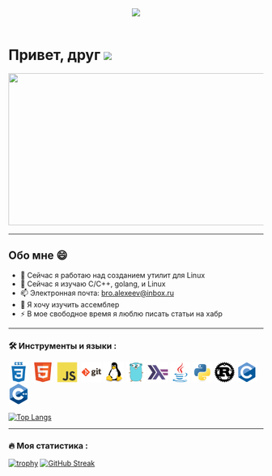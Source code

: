 <div id="header" align="center">
  <img src="https://media.giphy.com/media/M9gbBd9nbDrOTu1Mqx/giphy.gif" width="100"/>
</div>
<img src="https://komarev.com/ghpvc/?username=alexeev-engineer&style=flat-square&color=blue" alt=""/>

<h1> 
	Привет, друг
	<img src="https://media.giphy.com/media/hvRJCLFzcasrR4ia7z/giphy.gif" width="30px"/>
</h1>

<div align="center">
  <img src="https://media.giphy.com/media/dWesBcTLavkZuG35MI/giphy.gif" width="600" height="300"/>
</div>

---

## Обо мне 😄

- 🔭 Сейчас я работаю над созданием утилит для Linux
- 🌱 Сейчас я изучаю C/C++, golang, и Linux
- 📫 Электронная почта: bro.alexeev@inbox.ru
- 🤔 Я хочу изучить ассемблер
- :zap: В мое свободное время я люблю писать статьи на хабр

---

### :hammer_and_wrench: Инструменты и языки :

<div>
  <img src="https://github.com/devicons/devicon/blob/master/icons/css3/css3-plain-wordmark.svg"  title="CSS3" alt="CSS" width="40" height="40"/>&nbsp;
  <img src="https://github.com/devicons/devicon/blob/master/icons/html5/html5-original.svg" title="HTML5" alt="HTML" width="40" height="40"/>&nbsp;
  <img src="https://github.com/devicons/devicon/blob/master/icons/javascript/javascript-original.svg" title="JavaScript" alt="JavaScript" width="40" height="40"/>&nbsp;
  <img src="https://github.com/devicons/devicon/blob/master/icons/git/git-original-wordmark.svg" title="Git" **alt="Git" width="40" height="40"/>
  <img src="https://github.com/devicons/devicon/blob/master/icons/linux/linux-original.svg" title="Linux" **alt="Linux" width="40" height="40"/>
  <img src="https://github.com/devicons/devicon/blob/master/icons/go/go-original.svg" title="GoLang" **alt="GoLang" width="40" height="40"/>
  <img src="https://github.com/devicons/devicon/blob/master/icons/haskell/haskell-original.svg" title="Haskell" **alt="Haskell" width="40" height="40"/>
  <img src="https://github.com/devicons/devicon/blob/master/icons/java/java-original.svg" title="Java" **alt="Java" width="40" height="40"/>
  <img src="https://github.com/devicons/devicon/blob/master/icons/python/python-original.svg" title="Python" **alt="Python" width="40" height="40"/>
  <img src="https://github.com/devicons/devicon/blob/master/icons/rust/rust-plain.svg" title="Rust" **alt="Rust" width="40" height="40"/>
  <img src="https://github.com/devicons/devicon/blob/master/icons/c/c-original.svg" title="C" **alt="C" width="40" height="40"/>
  <img src="https://github.com/devicons/devicon/blob/master/icons/cplusplus/cplusplus-original.svg" title="C++" **alt="C++" width="40" height="40"/>
</div>

[![Top Langs](https://github-readme-stats.vercel.app/api/top-langs/?username=alexeev-engineer&theme=github_dark)](https://github.com/anuraghazra/github-readme-stats)

---

### :fire: Моя статистика :

[![trophy](https://github-profile-trophy.vercel.app/?username=alexeev-engineer)](https://github.com/ryo-ma/github-profile-trophy)
[![GitHub Streak](https://github-readme-streak-stats.herokuapp.com/?user=alexeev-engineer&theme=github_dark&border_radius=5&locale=ru&mode=weekly)](https://git.io/streak-stats)
